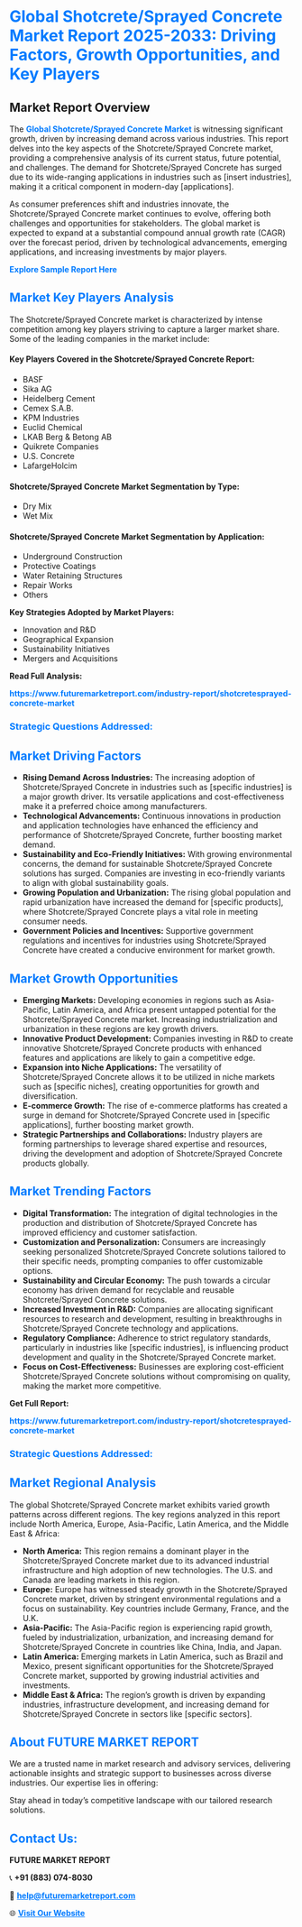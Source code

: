 <h1 style="color: #007BFF;">Global Shotcrete/Sprayed Concrete Market Report 2025-2033: Driving Factors, Growth Opportunities, and Key Players</h1>

<section id="overview">
<h2>Market Report Overview</h2>
<p>The <a href="https://www.futuremarketreport.com/industry-report/shotcretesprayed-concrete-market" style="color: #007BFF; text-decoration: none;"><strong>Global Shotcrete/Sprayed Concrete Market</strong></a> is witnessing significant growth, driven by increasing demand across various industries. This report delves into the key aspects of the Shotcrete/Sprayed Concrete market, providing a comprehensive analysis of its current status, future potential, and challenges. The demand for Shotcrete/Sprayed Concrete has surged due to its wide-ranging applications in industries such as [insert industries], making it a critical component in modern-day [applications].</p>
<p>As consumer preferences shift and industries innovate, the Shotcrete/Sprayed Concrete market continues to evolve, offering both challenges and opportunities for stakeholders. The global market is expected to expand at a substantial compound annual growth rate (CAGR) over the forecast period, driven by technological advancements, emerging applications, and increasing investments by major players.</p>
</section>

<section id="overview">
<p><a href="https://www.futuremarketreport.com/request-sample/reportId=103134" style="color: #007BFF; text-decoration: none;"><strong>Explore Sample Report Here</strong></a></p>
</section>

<section id="key-players">
<h2 style="color: #007BFF;">Market Key Players Analysis</h2>
<p>The Shotcrete/Sprayed Concrete market is characterized by intense competition among key players striving to capture a larger market share. Some of the leading companies in the market include:</p>
<h4>Key Players Covered in the Shotcrete/Sprayed Concrete Report:</h4>
<ul><li>BASF</li><li>Sika AG</li><li>Heidelberg Cement</li><li>Cemex S.A.B.</li><li>KPM Industries</li><li>Euclid Chemical</li><li>LKAB Berg &amp; Betong AB</li><li>Quikrete Companies</li><li>U.S. Concrete</li><li>LafargeHolcim</li></ul>
<h4>Shotcrete/Sprayed Concrete Market Segmentation by Type:</h4>
<ul><li>Dry Mix</li><li>Wet Mix</li></ul>

<h4>Shotcrete/Sprayed Concrete Market Segmentation by Application:</h4>
<ul><li>Underground Construction</li><li>Protective Coatings</li><li>Water Retaining Structures</li><li>Repair Works</li><li>Others</li></ul>
<p><strong>Key Strategies Adopted by Market Players:</strong></p>
<ul>
<li>Innovation and R&D</li>
<li>Geographical Expansion</li>
<li>Sustainability Initiatives</li>
<li>Mergers and Acquisitions</li>
</ul>
</section>

<section>
<p><strong>Read Full Analysis: </strong></p><a href="https://www.futuremarketreport.com/industry-report/shotcretesprayed-concrete-market" style="color: #007BFF; text-decoration: none;"><strong>https://www.futuremarketreport.com/industry-report/shotcretesprayed-concrete-market</strong></a>
<h3 style="color: #007BFF;">Strategic Questions Addressed:</h3>
</section>

<section id="driving-factors">
<h2 style="color: #007BFF;">Market Driving Factors</h2>
<ul>
<li><strong>Rising Demand Across Industries:</strong> The increasing adoption of Shotcrete/Sprayed Concrete in industries such as [specific industries] is a major growth driver. Its versatile applications and cost-effectiveness make it a preferred choice among manufacturers.</li>
<li><strong>Technological Advancements:</strong> Continuous innovations in production and application technologies have enhanced the efficiency and performance of Shotcrete/Sprayed Concrete, further boosting market demand.</li>
<li><strong>Sustainability and Eco-Friendly Initiatives:</strong> With growing environmental concerns, the demand for sustainable Shotcrete/Sprayed Concrete solutions has surged. Companies are investing in eco-friendly variants to align with global sustainability goals.</li>
<li><strong>Growing Population and Urbanization:</strong> The rising global population and rapid urbanization have increased the demand for [specific products], where Shotcrete/Sprayed Concrete plays a vital role in meeting consumer needs.</li>
<li><strong>Government Policies and Incentives:</strong> Supportive government regulations and incentives for industries using Shotcrete/Sprayed Concrete have created a conducive environment for market growth.</li>
</ul>
</section>

<section id="growth-opportunities">
<h2 style="color: #007BFF;">Market Growth Opportunities</h2>
<ul>
<li><strong>Emerging Markets:</strong> Developing economies in regions such as Asia-Pacific, Latin America, and Africa present untapped potential for the Shotcrete/Sprayed Concrete market. Increasing industrialization and urbanization in these regions are key growth drivers.</li>
<li><strong>Innovative Product Development:</strong> Companies investing in R&D to create innovative Shotcrete/Sprayed Concrete products with enhanced features and applications are likely to gain a competitive edge.</li>
<li><strong>Expansion into Niche Applications:</strong> The versatility of Shotcrete/Sprayed Concrete allows it to be utilized in niche markets such as [specific niches], creating opportunities for growth and diversification.</li>
<li><strong>E-commerce Growth:</strong> The rise of e-commerce platforms has created a surge in demand for Shotcrete/Sprayed Concrete used in [specific applications], further boosting market growth.</li>
<li><strong>Strategic Partnerships and Collaborations:</strong> Industry players are forming partnerships to leverage shared expertise and resources, driving the development and adoption of Shotcrete/Sprayed Concrete products globally.</li>
</ul>
</section>

<section id="trending-factors">
<h2 style="color: #007BFF;">Market Trending Factors</h2>
<ul>
<li><strong>Digital Transformation:</strong> The integration of digital technologies in the production and distribution of Shotcrete/Sprayed Concrete has improved efficiency and customer satisfaction.</li>
<li><strong>Customization and Personalization:</strong> Consumers are increasingly seeking personalized Shotcrete/Sprayed Concrete solutions tailored to their specific needs, prompting companies to offer customizable options.</li>
<li><strong>Sustainability and Circular Economy:</strong> The push towards a circular economy has driven demand for recyclable and reusable Shotcrete/Sprayed Concrete solutions.</li>
<li><strong>Increased Investment in R&D:</strong> Companies are allocating significant resources to research and development, resulting in breakthroughs in Shotcrete/Sprayed Concrete technology and applications.</li>
<li><strong>Regulatory Compliance:</strong> Adherence to strict regulatory standards, particularly in industries like [specific industries], is influencing product development and quality in the Shotcrete/Sprayed Concrete market.</li>
<li><strong>Focus on Cost-Effectiveness:</strong> Businesses are exploring cost-efficient Shotcrete/Sprayed Concrete solutions without compromising on quality, making the market more competitive.</li>
</ul>
</section>

<section>
<p><strong>Get Full Report: </strong></p><a href="https://www.futuremarketreport.com/industry-report/shotcretesprayed-concrete-market" style="color: #007BFF; text-decoration: none;"><strong>https://www.futuremarketreport.com/industry-report/shotcretesprayed-concrete-market</strong></a>
<h3 style="color: #007BFF;">Strategic Questions Addressed:</h3>
</section>


<section id="regional-analysis">
<h2 style="color: #007BFF;">Market Regional Analysis</h2>
<p>The global Shotcrete/Sprayed Concrete market exhibits varied growth patterns across different regions. The key regions analyzed in this report include North America, Europe, Asia-Pacific, Latin America, and the Middle East & Africa:</p>
<ul>
<li><strong>North America:</strong> This region remains a dominant player in the Shotcrete/Sprayed Concrete market due to its advanced industrial infrastructure and high adoption of new technologies. The U.S. and Canada are leading markets in this region.</li>
<li><strong>Europe:</strong> Europe has witnessed steady growth in the Shotcrete/Sprayed Concrete market, driven by stringent environmental regulations and a focus on sustainability. Key countries include Germany, France, and the U.K.</li>
<li><strong>Asia-Pacific:</strong> The Asia-Pacific region is experiencing rapid growth, fueled by industrialization, urbanization, and increasing demand for Shotcrete/Sprayed Concrete in countries like China, India, and Japan.</li>
<li><strong>Latin America:</strong> Emerging markets in Latin America, such as Brazil and Mexico, present significant opportunities for the Shotcrete/Sprayed Concrete market, supported by growing industrial activities and investments.</li>
<li><strong>Middle East & Africa:</strong> The region’s growth is driven by expanding industries, infrastructure development, and increasing demand for Shotcrete/Sprayed Concrete in sectors like [specific sectors].</li>
</ul>
</section>

<footer>
<h2 style="color: #007BFF;">About FUTURE MARKET REPORT</h2>
<p>We are a trusted name in market research and advisory services, delivering actionable insights and strategic support to businesses across diverse industries. Our expertise lies in offering:</p>

<p>Stay ahead in today’s competitive landscape with our tailored research solutions.</p>

<h2 style="color: #007BFF;">Contact Us:</h2>
<p><strong>FUTURE MARKET REPORT</strong></p>
<p>📞 <strong>+91 (883) 074-8030</strong></p>
<p>📧 <strong><a href="mailto:help@futuremarketreport.com" style="color: #007BFF;">help@futuremarketreport.com</a></strong></p>
<p>🌐 <strong><a href="https://www.futuremarketreport.com/" style="color: #007BFF;">Visit Our Website</a></strong></p>
</footer>